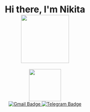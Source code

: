        
<h1 align="center"> 
  Hi there, I'm Nikita
  <div id="header">
    <img src="https://media.giphy.com/media/26xBwdIuRJiAIqHwA/giphy.gif" width="150"/>
  </div>
</h1>

<div id="header" align="center">
  <img src="https://media.giphy.com/media/ehC4SqtNcEeLAiu66w/giphy.gif" width="100"/>
</div>

<div id="badges" align="center">
  <a href="mailto:nikitaleontev2222@gmail.com">
    <img src="https://img.shields.io/badge/Gmail-red?logo=gmail&logoColor=white&style=for-the-badge" alt="Gmail Badge"/>
  </a>
  <a href="https://t.me/I_nYn_I">
    <img src="https://img.shields.io/badge/Telegram-blue?logo=telegram&logoColor=white&style=for-the-badge" alt="Telegram Badge"/>
  </a>
</div>

<div id="badges" align="center">
  <img src="https://komarev.com/ghpvc/?username=InYnI&style=flat-square&color=blue" alt=""/>
</div>

